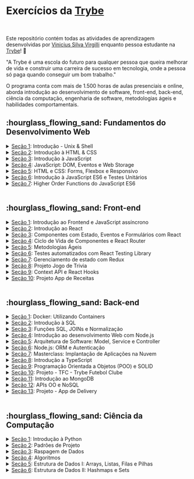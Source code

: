 <link rel="stylesheet" href="CSS/style.css">

# Exercícios da [Trybe](https://www.betrybe.com/)
<br>

Este repositório contém todas as atividades de aprendizagem desenvolvidas por [Vinicius Silva Virgilli](https://www.linkedin.com/in/vinicius-silva-virgilli/) enquanto pessoa estudante na [Trybe](https://www.betrybe.com/)! :rocket:

<p class="done">"A Trybe é uma escola do futuro para qualquer pessoa que queira melhorar de vida e construir uma carreira de sucesso em tecnologia, onde a pessoa só paga quando conseguir um bom trabalho."</p>

O programa conta com mais de 1.500 horas de aulas presenciais e online, aborda introdução ao desenvolvimento de software, front-end, back-end, ciência da computação, engenharia de software, metodologias ágeis e habilidades comportamentais.


  <h2 class="done">:hourglass_flowing_sand: Fundamentos do Desenvolvimento Web</h2>

  <details>
    <summary><a href="https://github.com/vinicius-virgilli/trybe-exercicios/tree/main/1%20-%20Fundamentos/1%20-%20Unix%2C%20Shell%20e%20Git" class="done">Seção 1</a>: Introdução - Unix & Shell</summary>

  - [X] 1.1 - Unix e shell
  - [X] 1.2 - Git e Github, entendendo comandos
  - [X] 1.3 - Git e Github
  </details>

  <details>
    <summary><a href="https://github.com/vinicius-virgilli/trybe-exercicios/tree/main/1%20-%20Fundamentos/2%20-%20Introdu%C3%A7%C3%A3o%20%C3%A0%20HTML%20%26%20CSS" class="done">Seção 2</a>: Introdução à HTML & CSS</summary>

  - [x] 2.1 - HTML & CSS - Estruturas de página
  - [x] 2.2 - HTML & CSS - Primeiros passos em CSS
  - [X] 2.3 - HTML & CSS - Seletores e posicionamento
  - [X] 2.4 - HTML Semântico
  - [X] 2.5 - Projeto - Lessons Learned
  </details>

  <details>
    <summary><a href="https://github.com/vinicius-virgilli/trybe-exercicios/tree/main/1%20-%20Fundamentos/3%20-%20Introdu%C3%A7%C3%A3o%20%C3%A0%20JavaScript" class="done">Seção 3</a>: Introdução à JavaScript</summary>

  - [X] 3.1 - Primeiros passos
  - [X] 3.2 - Array e loop For
  - [X] 3.3 - Lógica de Programação e Algoritmos
  - [X] 3.4 - Objetos e funções
  - [X] 3.5 - ES6 - let, const, arrow functions e template literals
  - [X] 3.6 - Projeto - Playground Functions
  </details>

  <details>
    <summary><a href="https://github.com/vinicius-virgilli/trybe-exercicios/tree/main/1%20-%20Fundamentos/4%20-%20JavaScript:%20DOM%2C%20Eventos%20e%20Web%20Storage" class="done">Seção 4</a>: JavaScript: DOM, Eventos e Web Storage</summary>

  - [X] 4.1 - JDOM e seletores
  - [X] 4.2 - Trabalhando com elementos
  - [X] 4.3 - Eventos
  - [X] 4.4 - Web Storage
  - [X] 4.6 - Projeto - Arte com Pixels
  - [x] 4.7 - Projetos Bônus
  </details>

  <details>
    <summary><a href="https://github.com/vinicius-virgilli/trybe-exercicios/tree/main/1%20-%20Fundamentos/5%20-%20HTML%20e%20CSS:%20Forms%2C%20Flexbox%20e%20Responsivo" class="done">Seção 5</a>: HTML e CSS: Forms, Flexbox e Responsivo</summary>

  - [X] 5.1 - HTML & CSS - Forms
  - [X] 5.2 - Bibliotecas JavaScript e Frameworks CSS
  - [x] 5.3 - CSS Flexbox - Parte 1
  - [X] 5.4 - CSS Flexbox - Parte 2
  - [X] 5.5 - CSS Responsivo - Mobile First
  - [X] 5.6 - Projeto - Trybewarts
  </details>

  <details>
    <summary><a href="https://github.com/vinicius-virgilli/trybe-exercicios/tree/main/1%20-%20Fundamentos/6%20-%20Introdu%C3%A7%C3%A3o%20%C3%A0%20JavaScript%20ES6%20e%20Testes%20Unit%C3%A1rios" class="done">Seção 6</a>: Introdução à JavaScript ES6 e Testes Unitários</summary>

  - [X] 6.1 - Fluxo de exceções e manipulação de objetos
  - [X] 6.2 - Primeiros passos em Jest
  - [X] 6.3 - Matchers e cobertura de código
  - [X] 6.4 - Projeto - JavaScript Testes Unitários
  </details>

  <details>
    <summary><a href="https://github.com/vinicius-virgilli/trybe-exercicios/tree/main/1%20-%20Fundamentos/7%20-%20Higher%20Order%20Functions%20do%20JavaScript%20ES6" class="doing">Seção 7</a>: Higher Order Functions do JavaScript ES6</summary>

  - [ ] 7.1 - Introdução a Higher Order Functions
  - [ ] 7.2 - Higher Order Functions - sort e map
  - [ ] 7.3 - Higher Order Functions - filter e reduce
  - [ ] 7.4 - JavaScript ES6 - spread operator, rest parameters e object destructuring
  - [ ] 7.5 - JavaScript ES6 - Array destructuring, Default destructuring, Object property shorthand, e default parameters
  - [ ] 7.6 - Projeto - Zoo functions
  </details>
<br>
  <summary><h2>:hourglass_flowing_sand: Front-end</h2></summary>

  <details>
    <summary><a href="https://github.com/vinicius-virgilli/trybe-exercicios/tree/main/1%20-%20Fundamentos/6%20-%20Introdu%C3%A7%C3%A3o%20%C3%A0%20JavaScript%20ES6%20e%20Testes%20Unit%C3%A1rios" class="toDo">Seção 1</a>: Introdução ao Frontend e JavaScript assíncrono</summary>

  - [ ] 1.1 - Ambiente de desenvolvimento
  - [ ] 1.2 - JavaScript Assíncrono - Promises e fetch
  - [ ] 1.3 - Prática - Casa de câmbio
  - [ ] 1.4 - Async, await e testes assíncronos
  - [ ] 1.5 - Projeto - Carrinho de compras
  </details>

  <details>
    <summary><a href="https://github.com/vinicius-virgilli/trybe-exercicios/tree/main/1%20-%20Fundamentos/6%20-%20Introdu%C3%A7%C3%A3o%20%C3%A0%20JavaScript%20ES6%20e%20Testes%20Unit%C3%A1rios" class="toDo">Seção 2</a>: Introdução ao React</summary>

  - [ ] 2.1 - 'Hello, world!' no React!
  - [ ] 2.2 - Componentes React
  - [ ] 2.3 - Projeto - Solar System
  </details>

  <details>
    <summary><a href="https://github.com/vinicius-virgilli/trybe-exercicios/tree/main/1%20-%20Fundamentos/6%20-%20Introdu%C3%A7%C3%A3o%20%C3%A0%20JavaScript%20ES6%20e%20Testes%20Unit%C3%A1rios" class="toDo">Seção 3</a>: Componentes com Estado, Eventos e Formulários com React</summary>

  - [ ] 3.1 - Componentes com estado e eventos
  - [ ] 3.2 - Formulários no React
  - [ ] 3.3 - Projeto - Tryunfo
  </details>

  <details>
    <summary><a href="https://github.com/vinicius-virgilli/trybe-exercicios/tree/main/1%20-%20Fundamentos/6%20-%20Introdu%C3%A7%C3%A3o%20%C3%A0%20JavaScript%20ES6%20e%20Testes%20Unit%C3%A1rios" class="toDo">Seção 4</a>: Ciclo de Vida de Componentes e React Router</summary>

  - [ ] 4.1 - Ciclo de vida de componentes
  - [ ] 4.2 - React Router
  - [ ] 4.3 - Projeto - TrybeTunes
  </details>

  <details>
    <summary><a href="https://github.com/vinicius-virgilli/trybe-exercicios/tree/main/1%20-%20Fundamentos/6%20-%20Introdu%C3%A7%C3%A3o%20%C3%A0%20JavaScript%20ES6%20e%20Testes%20Unit%C3%A1rios" class="toDo">Seção 5</a>: Metodologias Ágeis</summary>

  - [ ] 5.1 - Metodologias Ágeis
  - [ ] 5.2 - Projeto - Front-end Online Store
  </details>

  <details>
    <summary><a href="https://github.com/vinicius-virgilli/trybe-exercicios/tree/main/1%20-%20Fundamentos/6%20-%20Introdu%C3%A7%C3%A3o%20%C3%A0%20JavaScript%20ES6%20e%20Testes%20Unit%C3%A1rios" class="toDo">Seção 6</a>: Testes automatizados com React Testing Library</summary>

  - [ ] 6.1 - Primeiros passos
  - [ ] 6.2 - RTL - Mocks e Inputs
  - [ ] 6.3 - RTL - Testando React Router
  - [ ] 6.4 - Projeto - Testes em React
  </details>

  <details>
    <summary><a href="https://github.com/vinicius-virgilli/trybe-exercicios/tree/main/1%20-%20Fundamentos/6%20-%20Introdu%C3%A7%C3%A3o%20%C3%A0%20JavaScript%20ES6%20e%20Testes%20Unit%C3%A1rios" class="toDo">Seção 7</a>: Gerenciamento de estado com Redux</summary>

  - [ ] 7.1 - Introdução ao Redux - O estado global da aplicação
  - [ ] 7.2 - Usando o Redux no React
  - [ ] 7.3 - Usando o Redux no React - Prática
  - [ ] 7.4 - Usando o Redux no React - Actions Assíncronas
  - [ ] 7.5 - Testes em React-Redux
  - [ ] 7.6 - Projeto - Trybe Wallet
  </details>

  <details>
    <summary><a href="https://github.com/vinicius-virgilli/trybe-exercicios/tree/main/1%20-%20Fundamentos/6%20-%20Introdu%C3%A7%C3%A3o%20%C3%A0%20JavaScript%20ES6%20e%20Testes%20Unit%C3%A1rios" class="toDo">Seção 8</a>: Projeto Jogo de Trivia</summary>

  - [ ] 8.1 - Projeto - Jogo de Trivia
  </details>

  <details>
    <summary><a href="https://github.com/vinicius-virgilli/trybe-exercicios/tree/main/1%20-%20Fundamentos/6%20-%20Introdu%C3%A7%C3%A3o%20%C3%A0%20JavaScript%20ES6%20e%20Testes%20Unit%C3%A1rios" class="toDo">Seção 9</a>: Context API e React Hooks</summary>

  - [ ] 9.1 - React Hooks - useState e useEffect
  - [ ] 9.2 - Context API
  - [ ] 9.3 - Custom Hooks
  - [ ] 9.4 - Projeto - StarWars Datatable com Context API e Hooks
  </details>

  <details>
    <summary><a href="https://github.com/vinicius-virgilli/trybe-exercicios/tree/main/1%20-%20Fundamentos/6%20-%20Introdu%C3%A7%C3%A3o%20%C3%A0%20JavaScript%20ES6%20e%20Testes%20Unit%C3%A1rios" class="toDo">Seção 10</a>: Projeto App de Receitas</summary>

  - [ ] 10.1 - Projeto App de Receitas
  </details>
<br>
  <summary><h2>:hourglass_flowing_sand: Back-end</h2></summary>

  <details>
    <summary><a href="https://github.com/vinicius-virgilli/trybe-exercicios/tree/main/1%20-%20Fundamentos/6%20-%20Introdu%C3%A7%C3%A3o%20%C3%A0%20JavaScript%20ES6%20e%20Testes%20Unit%C3%A1rios" class="toDo">Seção 1</a>: Docker: Utilizando Containers</summary>

  - [ ] 1.1 - Utilizando Containers - Docker
  - [ ] 1.2 - Manipulando Imagens no Docker
  - [ ] 1.3 - Orquestrando Containers com Docker Compose
  - [ ] 1.4 - Projeto - Docker Todo-List
  </details>

  <details>
    <summary><a href="https://github.com/vinicius-virgilli/trybe-exercicios/tree/main/1%20-%20Fundamentos/6%20-%20Introdu%C3%A7%C3%A3o%20%C3%A0%20JavaScript%20ES6%20e%20Testes%20Unit%C3%A1rios" class="toDo">Seção 2</a>:  Introdução à SQL</summary>

  - [ ] 2.1 - Banco de dados SQL
  - [ ] 2.2 - Encontrando dados em um banco de dados
  - [ ] 2.3 - Filtrando dados de forma específica
  - [ ] 2.4 - Manipulando tabelas
  - [ ] 2.5 - Projeto - All For One
  </details>

  <details>
    <summary><a href="https://github.com/vinicius-virgilli/trybe-exercicios/tree/main/1%20-%20Fundamentos/6%20-%20Introdu%C3%A7%C3%A3o%20%C3%A0%20JavaScript%20ES6%20e%20Testes%20Unit%C3%A1rios" class="toDo">Seção 3</a>: Funções SQL, JOINs e Normalização</summary>

  - [ ] 3.1 - Funções mais usadas no SQL
  - [ ] 3.2 - Descomplicando JOINs
  - [ ] 3.3 - Transformando ideias em um modelo de banco de dados
  - [ ] 3.4 - Aula ao vivo + Projeto - One For All
  </details>

  <details>
    <summary><a href="https://github.com/vinicius-virgilli/trybe-exercicios/tree/main/1%20-%20Fundamentos/6%20-%20Introdu%C3%A7%C3%A3o%20%C3%A0%20JavaScript%20ES6%20e%20Testes%20Unit%C3%A1rios" class="toDo">Seção 4</a>:  Introdução ao desenvolvimento Web com Node.js</summary>

  - [ ] 4.1 - Node.js: Runtime Assíncrono
  - [ ] 4.2 - Node.js: API REST com Express
  - [ ] 4.3 - Node.js: Testes de Integração
  - [ ] 4.3 - Node.js: Express e Middlewares
  - [ ] 4.3 - Node.js: Express e MySQL
  - [ ] 4.3 - Projeto - Talker Manager
  </details>

  <details>
    <summary><a href="https://github.com/vinicius-virgilli/trybe-exercicios/tree/main/1%20-%20Fundamentos/6%20-%20Introdu%C3%A7%C3%A3o%20%C3%A0%20JavaScript%20ES6%20e%20Testes%20Unit%C3%A1rios" class="toDo">Seção 5</a>: Arquitetura de Software: Model, Service e Controller</summary>

  - [ ] 5.1 - Arquitetura de Software: Camada Model
  - [ ] 5.2 - Arquitetura de Software: Camada Service
  - [ ] 5.2 - Arquitetura de Software: Camada Controller
  - [ ] 5.2 - Projeto - Store Manager
  </details>

  <details>
    <summary><a href="https://github.com/vinicius-virgilli/trybe-exercicios/tree/main/1%20-%20Fundamentos/6%20-%20Introdu%C3%A7%C3%A3o%20%C3%A0%20JavaScript%20ES6%20e%20Testes%20Unit%C3%A1rios" class="toDo">Seção 6</a>: Node.js: ORM e Autenticação</summary>

  - [ ] 6.1 - ORM - Interface da aplicação com o banco de dados
  - [ ] 6.2 - ORM - Associations 1:1 e 1:N
  - [ ] 6.3 - ORM - Associations N:N e Transactions
  - [ ] 6.4 - JWT - (JSON Web Token)
  - [ ] 6.4 - Projeto - API de Blogs
  </details>

  <details>
    <summary><a href="https://github.com/vinicius-virgilli/trybe-exercicios/tree/main/1%20-%20Fundamentos/6%20-%20Introdu%C3%A7%C3%A3o%20%C3%A0%20JavaScript%20ES6%20e%20Testes%20Unit%C3%A1rios" class="toDo">Seção 7</a>: Masterclass: Implantação de Aplicações na Nuvem</summary>

  - [ ] 7.1 - Infraestrutura: Deploy com Railway
  </details>

  <details>
    <summary><a href="https://github.com/vinicius-virgilli/trybe-exercicios/tree/main/1%20-%20Fundamentos/6%20-%20Introdu%C3%A7%C3%A3o%20%C3%A0%20JavaScript%20ES6%20e%20Testes%20Unit%C3%A1rios" class="toDo">Seção 8</a>: Introdução a TypeScript</summary>

  - [ ] 8.1 - Introdução ao TypeScript
  - [ ] 8.1 - Tipagem Estática e Generics
  - [ ] 8.1 - Express com TypeScript
  - [ ] 8.1 - Projeto - Trybesmith
  </details>

  <details>
    <summary><a href="https://github.com/vinicius-virgilli/trybe-exercicios/tree/main/1%20-%20Fundamentos/6%20-%20Introdu%C3%A7%C3%A3o%20%C3%A0%20JavaScript%20ES6%20e%20Testes%20Unit%C3%A1rios" class="toDo">Seção 9</a>: Programação Orientada a Objetos (POO) e SOLID</summary>

  - [ ] 9.1 - Introdução à Orientação a Objetos
  - [ ] 9.2 - Herança e Composição
  - [ ] 9.3 - Polimorfismo
  - [ ] 9.4 - SOLID - Introdução e Princípios S, O e D
  - [ ] 9.4 - SOLID - Princípios L e I
  - [ ] 9.4 - Projeto - Trybers and Dragons
  </details>

  <details>
    <summary><a href="https://github.com/vinicius-virgilli/trybe-exercicios/tree/main/1%20-%20Fundamentos/6%20-%20Introdu%C3%A7%C3%A3o%20%C3%A0%20JavaScript%20ES6%20e%20Testes%20Unit%C3%A1rios" class="toDo">Seção 10</a>: Projeto - TFC - Trybe Futebol Clube</summary>

  - [ ] 10.1 - Projeto - TFC - Trybe Futebol Clube
  </details>

  <details>
    <summary><a href="https://github.com/vinicius-virgilli/trybe-exercicios/tree/main/1%20-%20Fundamentos/6%20-%20Introdu%C3%A7%C3%A3o%20%C3%A0%20JavaScript%20ES6%20e%20Testes%20Unit%C3%A1rios" class="toDo">Seção 11</a>: Introdução ao MongoDB</summary>

  - [ ] 10.1 - MongoDB - Introdução
  - [ ] 10.1 - Filter Operators
  - [ ] 10.1 - Operadores de consulta
  - [ ] 10.1 - Updates Simples
  - [ ] 10.1 - Updates Complexos - Arrays
  - [ ] 10.1 - Projeto - Commerce
  </details>

  <details>
    <summary><a href="https://github.com/vinicius-virgilli/trybe-exercicios/tree/main/1%20-%20Fundamentos/6%20-%20Introdu%C3%A7%C3%A3o%20%C3%A0%20JavaScript%20ES6%20e%20Testes%20Unit%C3%A1rios" class="toDo">Seção 12</a>: APIs OO e NoSQL</summary>

  - [ ] 10.1 - APIs orientadas a objetos e NoSQL: POO e ODMs
  - [ ] 10.1 - APIs orientadas a objetos e NoSQL: Herança e Abstração
  - [ ] 10.1 - Projeto - Car Shop
  </details>

  <details>
    <summary><a href="https://github.com/vinicius-virgilli/trybe-exercicios/tree/main/1%20-%20Fundamentos/6%20-%20Introdu%C3%A7%C3%A3o%20%C3%A0%20JavaScript%20ES6%20e%20Testes%20Unit%C3%A1rios" class="toDo">Seção 13</a>: Projeto - App de Delivery</summary>

  - [ ] 10.1 - Projeto - App de Delivery
  </details>
<br>
  <summary><h2>:hourglass_flowing_sand: Ciência da Computação</h2></summary>

  <details>
    <summary><a href="https://github.com/vinicius-virgilli/trybe-exercicios/tree/main/1%20-%20Fundamentos/1%20-%20Unix%2C%20Shell%20e%20Git" class="toDo">Seção 1</a>: Introdução à Python</summary>

  - [ ] 1.1 - Aprendendo Python
  - [ ] 1.2 - Entrada e Saída de Dados
  - [ ] 1.3 - Testes
  - [ ] 1.3 - Projeto - Job Insights
  </details>

  <details>
    <summary><a href="https://github.com/vinicius-virgilli/trybe-exercicios/tree/main/1%20-%20Fundamentos/2%20-%20Introdu%C3%A7%C3%A3o%20%C3%A0%20HTML%20%26%20CSS" class="toDo">Seção 2</a>: Padrões de Projeto</summary>

  - [ ] 2.1 - P.O.O em Python
  - [ ] 2.2 - Padrões - Iterator, Adapter, Strategy
  - [ ] 2.3 - Padrões - Decorator, Observer, Factory
  - [ ] 2.4 - Projeto - Relatórios de Estoque
  </details>

  <details>
    <summary><a href="https://github.com/vinicius-virgilli/trybe-exercicios/tree/main/1%20-%20Fundamentos/3%20-%20Introdu%C3%A7%C3%A3o%20%C3%A0%20JavaScript" class="toDo">Seção 3</a>: Raspagem de Dados</summary>

  - [ ] 3.1 - Raspagem de Dados
  - [ ] 3.2 - Outras Ferramentas de Raspagem de Dados
  - [ ] 3.3 - Dia de Atividades - Crawlers + POO
  - [ ] 3.4 - Projeto - Tech news
  </details>

  <details>
    <summary><a href="https://github.com/vinicius-virgilli/trybe-exercicios/tree/main/1%20-%20Fundamentos/4%20-%20JavaScript:%20DOM%2C%20Eventos%20e%20Web%20Storage" class="toDo">Seção 4</a>: Algoritmos</summary>

  - [ ] 4.1 - Complexidade de Algoritmos
  - [ ] 4.2 - Recursividade e Estratégias para solução de problemas
  - [ ] 4.3 - Algoritmos de ordenação e busca
  - [ ] 4.4 - Projeto - Algoritmos
  </details>

  <details>
    <summary><a href="https://github.com/vinicius-virgilli/trybe-exercicios/tree/main/1%20-%20Fundamentos/5%20-%20HTML%20e%20CSS:%20Forms%2C%20Flexbox%20e%20Responsivo" class="toDo">Seção 5</a>: Estrutura de Dados I: Arrays, Listas, Filas e Pilhas</summary>

  - [ ] 5.1 - Arquitetura de Computadores
  - [ ] 5.2 - Arrays
  - [ ] 5.3 - Nó e Listas Encadeadas
  - [ ] 5.4 - Pilhas e Filas
  - [ ] 5.5 - Projeto - TING - Trybe Is Not Google
  </details>

  <details>
    <summary><a href="https://github.com/vinicius-virgilli/trybe-exercicios/tree/main/1%20-%20Fundamentos/6%20-%20Introdu%C3%A7%C3%A3o%20%C3%A0%20JavaScript%20ES6%20e%20Testes%20Unit%C3%A1rios" class="toDo">Seção 6</a>: Estrutura de Dados II: Hashmaps e Sets</summary>

  - [ ] 6.1 - Hashmap e Dict
  - [ ] 6.2 - Set
  - [ ] 6.3 - Projeto - Restaurant Orders
  </details>
